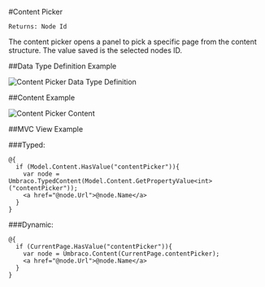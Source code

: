 #Content Picker

`Returns: Node Id`

The content picker opens a panel to pick a specific page from the content structure. The value saved is the selected nodes ID.

##Data Type Definition Example

![Content Picker Data Type Definition](images/wip.png)

##Content Example 

![Content Picker Content](images/wip.png)

##MVC View Example

###Typed:

	@{
	  if (Model.Content.HasValue("contentPicker")){
	    var node = Umbraco.TypedContent(Model.Content.GetPropertyValue<int>("contentPicker"));
	    <a href="@node.Url">@node.Name</a>
	  }
	}

###Dynamic:                              

	@{
	  if (CurrentPage.HasValue("contentPicker")){
	    var node = Umbraco.Content(CurrentPage.contentPicker);
	    <a href="@node.Url">@node.Name</a>
	  }
	}
	